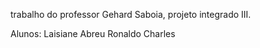 trabalho do professor Gehard Saboia,  projeto integrado III.

Alunos: Laisiane Abreu
        Ronaldo Charles
